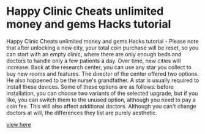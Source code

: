 # Happy Clinic Cheats unlimited money and gems Hacks tutorial

Happy Clinic Cheats unlimited money and gems Hacks tutorial - Please note that after unlocking a new city, your total coin purchase will be reset, so you can start with an empty clinic, where there are only enough beds and doctors to handle only a few patients a day. Over time, new cities will increase. Back at the research center, you can use any star you collect to buy new rooms and features. The director of the center offered two options. He also happened to be the nurse's grandfather. A star is usually required to install these devices. Some of these options are as follows: before installation, you can choose two variants of the selected upgrade, but if you like, you can switch them to the unused option, although you need to pay a coin fee. This will also affect additional doctors. Although you can't change doctors at will, the differences they list are purely aesthetic.

<a href="https://windmod.icu/happy-clinic/">view here</a>
